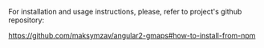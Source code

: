 For installation and usage instructions, please, refer to project's github repository:

https://github.com/maksymzav/angular2-gmaps#how-to-install-from-npm